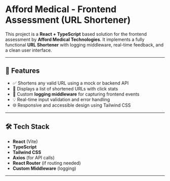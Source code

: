 # Afford Medical - Frontend Assessment (URL Shortener)

This project is a **React + TypeScript** based solution for the frontend assessment by **Afford Medical Technologies**. It implements a fully functional **URL Shortener** with logging middleware, real-time feedback, and a clean user interface.

---

## 🚀 Features

- ✅ Shortens any valid URL using a mock or backend API
- 🔗 Displays a list of shortened URLs with click stats
- 🧠 Custom **logging middleware** for capturing frontend events
- 💡 Real-time input validation and error handling
- 🌐 Responsive and accessible design using Tailwind CSS

---

## 🛠 Tech Stack

- **React** (Vite)
- **TypeScript**
- **Tailwind CSS**
- **Axios** (for API calls)
- **React Router** (if routing needed)
- **Custom Middleware** (logging)

---
